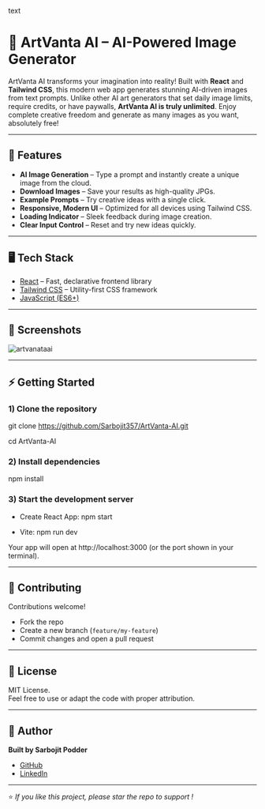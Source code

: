 text
# 🎨 ArtVanta AI – AI-Powered Image Generator

ArtVanta AI transforms your imagination into reality! Built with **React** and **Tailwind CSS**, this modern web app generates stunning AI-driven images from text prompts. Unlike other AI art generators that set daily image limits, require credits, or have paywalls, **ArtVanta AI is truly unlimited**. Enjoy complete creative freedom and generate as many images as you want, absolutely free!

---

## 🚀 Features

- **AI Image Generation** – Type a prompt and instantly create a unique image from the cloud.
- **Download Images** – Save your results as high-quality JPGs.
- **Example Prompts** – Try creative ideas with a single click.
- **Responsive, Modern UI** – Optimized for all devices using Tailwind CSS.
- **Loading Indicator** – Sleek feedback during image creation.
- **Clear Input Control** – Reset and try new ideas quickly.

---

## 🖥️ Tech Stack
- [React](https://react.dev/) – Fast, declarative frontend library
- [Tailwind CSS](https://tailwindcss.com/) – Utility-first CSS framework
- [JavaScript (ES6+)](https://developer.mozilla.org/en-US/docs/Web/JavaScript)

---
## 📸 Screenshots

![artvanataai](https://github.com/user-attachments/assets/66bd2b16-2d86-4414-af41-707605940f73)

---

## ⚡ Getting Started

### 1) Clone the repository
git clone https://github.com/Sarbojit357/ArtVanta-AI.git

cd ArtVanta-AI

### 2) Install dependencies
npm install

### 3) Start the development server
- Create React App:
npm start

- Vite:
npm run dev

Your app will open at http://localhost:3000 (or the port shown in your terminal).

---

## 🤝 Contributing

Contributions welcome!  
- Fork the repo  
- Create a new branch (`feature/my-feature`)  
- Commit changes and open a pull request

---
## 📜 License

MIT License.  
Feel free to use or adapt the code with proper attribution.

---
## 👤 Author

**Built by Sarbojit Podder**  
- [GitHub](https://github.com/Sarbojit357)
- [LinkedIn](https://www.linkedin.com/)
  
---
⭐️ _If you like this project, please star the repo to support !_
